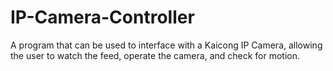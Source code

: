# IP-Camera-Controller
A program that can be used to interface with a Kaicong IP Camera, allowing the user to watch the feed, operate the camera, and check for motion.
